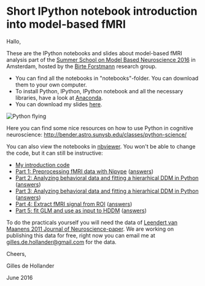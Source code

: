 # Short IPython notebook introduction into model-based fMRI

Hallo, 

These are the IPython notebooks and slides about model-based fMRI analysis part
of the [Summer School on Model Based Neuroscience
2016](http://modelbasedneuroscience.com/index.html) in Amsterdam, hosted by the
[Birte Forstmann](http://www.birteforstmann.com/) research group.

 * You can find all the notebooks in "notebooks"-folder. You can download them to
your own computer. 
 * To install Python, IPython, IPython notebook and all the
necessary libraries, have a look at [Anaconda](http://continuum.io/downloads).
 * You can download my slides [here](https://github.com/Gilles86/summerschool_modelbased_fmri/raw/master/slides.pdf).

![Python flying](http://bender.astro.sunysb.edu/classes/python-science/python.png)

Here you can find some nice resources on how to use Python in cognitive neuroscience:
http://bender.astro.sunysb.edu/classes/python-science/


You can also view the notebooks in [nbviewer](http://nbviewer.ipython.org/).
You won't be able to change the code, but it can still be instructive:

* [My introduction code](http://nbviewer.ipython.org/github/Gilles86/summerschool_modelbased_fmri/blob/master/notebooks/Introduction.ipynb)
* [Part 1: Preprocessing fMRI data with Nipype](http://nbviewer.ipython.org/github/Gilles86/summerschool_modelbased_fmri/blob/master/notebooks/model_based_neuroscience/part1_preprocessing_pipeline.ipynb) ([answers](http://nbviewer.ipython.org/github/Gilles86/summerschool_modelbased_fmri/blob/master/notebooks/model_based_neuroscience/part1_preprocessing_pipeline_answer.ipynb))
* [Part 2: Analyzing behavioral data and fitting a hierarhical DDM in Python](http://nbviewer.ipython.org/github/Gilles86/summerschool_modelbased_fmri/blob/master/notebooks/model_based_neuroscience/part2_hddm.ipynb) ([answers](http://nbviewer.ipython.org/github/Gilles86/summerschool_modelbased_fmri/blob/master/notebooks/model_based_neuroscience/part2_hddm_answers.ipynb))
* [Part 3: Analyzing behavioral data and fitting a hierarhical DDM in Python](http://nbviewer.ipython.org/github/Gilles86/summerschool_modelbased_fmri/blob/master/notebooks/model_based_neuroscience/part3_registration.ipynb) ([answers](http://nbviewer.ipython.org/github/Gilles86/summerschool_modelbased_fmri/blob/master/notebooks/model_based_neuroscience/part3_registration_answers.ipynb))
* [Part 4: Extract fMRI signal from ROI](http://nbviewer.ipython.org/github/Gilles86/summerschool_modelbased_fmri/blob/master/notebooks/model_based_neuroscience/part4_extract_signal.ipynb) ([answers](http://nbviewer.ipython.org/github/Gilles86/summerschool_modelbased_fmri/blob/master/notebooks/model_based_neuroscience/part4_extract_signal_answers.ipynb))
* [ Part 5: fit GLM and use as input to HDDM](http://nbviewer.ipython.org/github/Gilles86/summerschool_modelbased_fmri/blob/master/notebooks/model_based_neuroscience/part5_joint_modelling.ipynb) ([answers](http://nbviewer.ipython.org/github/Gilles86/summerschool_modelbased_fmri/blob/master/notebooks/model_based_neuroscience/part5_joint_modelling_answers.ipynb))

To do the practicals yourself you will need the data of [Leendert van Maanens 2011 Journal of Neuroscience-paper](http://www.jneurosci.org/cgi/pmidlookup?view=long&pmid=22131410). We are working on publishing this data for free, right now you can email me at [gilles.de.hollander@gmail.com](mailto:gilles.de.hollander@gmail.com) for the data.

Cheers,

Gilles de Hollander

June 2016
